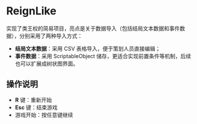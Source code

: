 # ReignLike

实现了类王权的简易项目，亮点是关于数据导入（包括结局文本数据和事件数据），分别采用了两种导入方式：  
- **结局文本数据**：采用 CSV 表格导入，便于策划人员直接编辑；  
- **事件数据**：采用 ScriptableObject 储存，更适合实现前置条件等机制，后续也可以扩展成树状图界面。

## 操作说明
- **R** 键：重新开始  
- **Esc** 键：结束游戏  
- 游戏开始：按任意键继续